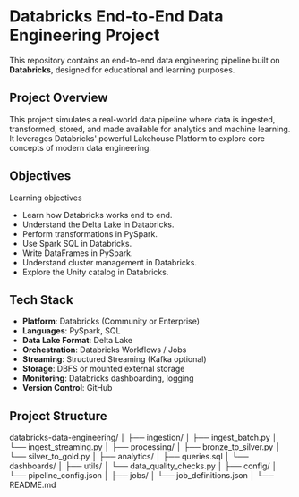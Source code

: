 # Databricks End-to-End Data Engineering Project

This repository contains an end-to-end data engineering pipeline built on **Databricks**, designed for educational and learning purposes.

## Project Overview

This project simulates a real-world data pipeline where data is ingested, transformed, stored, and made available for analytics and machine learning. It leverages Databricks' powerful Lakehouse Platform to explore core concepts of modern data engineering.

## Objectives


Learning objectives

- Learn how Databricks works end to end.
- Understand the Delta Lake in Databricks.
- Perform transformations in PySpark.
- Use Spark SQL in Databricks.
- Write DataFrames in PySpark.
- Understand cluster management in Databricks.
- Explore the Unity catalog in Databricks.



## Tech Stack

- **Platform**: Databricks (Community or Enterprise)
- **Languages**: PySpark, SQL
- **Data Lake Format**: Delta Lake
- **Orchestration**: Databricks Workflows / Jobs
- **Streaming**: Structured Streaming (Kafka optional)
- **Storage**: DBFS or mounted external storage 
- **Monitoring**: Databricks dashboarding, logging
- **Version Control**: GitHub

## Project Structure
databricks-data-engineering/
│
├── ingestion/
│ ├── ingest_batch.py
│ └── ingest_streaming.py
│
├── processing/
│ ├── bronze_to_silver.py
│ └── silver_to_gold.py
│
├── analytics/
│ ├── queries.sql
│ └── dashboards/
│
├── utils/
│ └── data_quality_checks.py
│
├── config/
│ └── pipeline_config.json
│
├── jobs/
│ └── job_definitions.json
│
└── README.md


